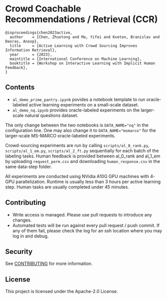# Crowd Coachable Recommendations / Retrieval (CCR)

```
@inproceedings{chen2023active,
  author    = {Chen, Zhuotong and Ma, Yifei and Kveton, Branislav and Deoras, Anoop},
  title     = {Active Learning with Crowd Sourcing Improves Information Retrieval},
  year      = {2023},
  maintitle = {International Conference on Machine Learning},
  booktitle = {Workshop on Interactive Learning with Implicit Human Feedback},
}
```

## Contents

* `al_demo_prime_pantry.ipynb` povides a notebook template to run oracle-labeled active learning experiments on a small-scale dataset.
* `al_demo_nq.ipynb` provides oracle-labeled experiments on the larger-scale natural questions dataset.

The only change between the two notebooks is `DATA_NAME="nq"` in the configuration line. One may also change it to `DATA_NAME="msmarco"` for the larger-scale MS-MARCO oracle-labeled experiments.

Crowd-sourcing experiments are run by calling `scripts/al_0_rank.py`, `scripts/al_1_em.py`, `scripts/al_2_ft.py` sequentially for each batch of the labeling tasks.
Human feedback is provided between al_0_rank and al_1_em by uploading `request_perm.csv` and downloading `human_response.csv` in the same data-step folder.

All experiments are conducted using NVidia A10G GPU machines with 4-GPU parallelization. Runtime is usually less than 3 hours per active learning step. Human tasks are usually completed under 45 minutes.

## Contributing

* Write access is managed. Please use pull requests to introduce any changes.
* Automated tests will be run against every pull request / push commit. If any of them fail, please check the log for an ssh location where you may log in and debug.

## Security

See [CONTRIBUTING](CONTRIBUTING.md#security-issue-notifications) for more information.

## License

This project is licensed under the Apache-2.0 License.

